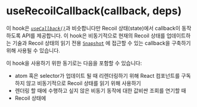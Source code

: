 # useRecoilCallback(callback, deps)

이 hook은 [*`useCallback()`*](https://reactjs.org/docs/hooks-reference.html#usecallback)과 비슷합니다만 Recoil 상태(state)에서 callback이 동작하도록 API를 제공합니다. 이 hook은 비동기적으로 현재의 Recoil 상태를 업데이트하는 기술과 Recoil 상태의 읽기 전용 [`Snapshot`](/docs/api-reference/core/Snapshot) 에 접근할 수 있는 callback을 구축하기 위해 사용될 수 있습니다.

이 hook을 사용하기 위한 동기로는 다음을 포함할 수 있습니다:

- atom 혹은 selector가 업데이트 될 때 리렌더링하기 위해 React 컴포넌트를 구독하지 않고 비동기적으로 Recoil 상태를 읽기 위해 사용하기
- 렌더링 할 때에 수행하고 싶지 않은 비동기 동작에 대한 값비싼 조회를 연기할 때
- Recoil 상태에 